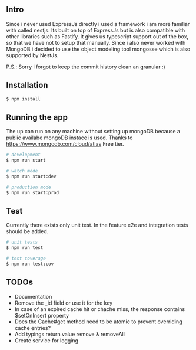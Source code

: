 ## Intro

Since i never used ExpressJs directly i used a framework i am more familiar with called nestjs. Its built on top of ExpressJs but is also compatible with other libraries such as Fastify. It gives us typescript support out of the box, so that we have not to setup that manually. Since i also never worked with MongoDB i decided to use the object modeling tool mongosse which is also supported by NestJs.

P.S.: Sorry i forgot to keep the commit history clean an granular :)

## Installation

```bash
$ npm install
```

## Running the app

The up can run on any machine without setting up mongoDB because a public availabe mongoDB instace is used. Thanks to https://www.mongodb.com/cloud/atlas Free tier.

```bash
# development
$ npm run start

# watch mode
$ npm run start:dev

# production mode
$ npm run start:prod
```

## Test

Currently there exists only unit test. In the feature e2e and integration tests should be added.

```bash
# unit tests
$ npm run test

# test coverage
$ npm run test:cov
```

## TODOs

- Documentation
- Remove the \_id field or use it for the key
- In case of an expired cache hit or chache miss, the response contains \$setOnInsert property
- Does the Cache#get method need to be atomic to prevent overriding cache entries?
- Add typings return value remove & removeAll
- Create service for logging
